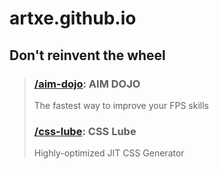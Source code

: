 # artxe.github.io

## Don't reinvent the wheel
> ### **[/aim-dojo](https://artxe.github.io/css-lube)**: AIM DOJO
> The fastest way to improve your FPS skills
> ### **[/css-lube](https://artxe.github.io/css-lube)**: CSS Lube
> Highly-optimized JIT CSS Generator
